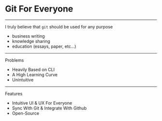 # Git For Everyone

---

I truly believe that `git` should be used for any purpose

- business writing
- knowledge sharing
- education (essays, paper, etc...)

---

Problems

- Heavily Based on CLI
- A High Learning Curve
- Unintuitive

---

Features

- Intuitive UI & UX For Everyone
- Sync With Git & Integrate With Github
- Open-Source
